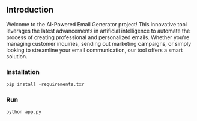 ## Introduction

Welcome to the AI-Powered Email Generator project! This innovative tool leverages the latest advancements in artificial intelligence to automate the process of creating professional and personalized emails. Whether you're managing customer inquiries, sending out marketing campaigns, or simply looking to streamline your email communication, our tool offers a smart solution.

### Installation

```
pip install -requirements.txr
```

### Run

```
python app.py
```
